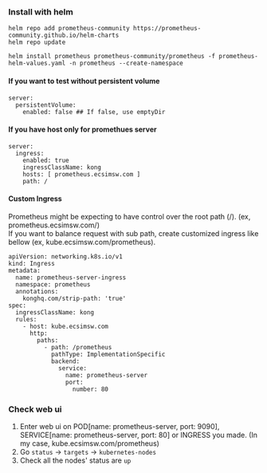 ### Install with helm
```
helm repo add prometheus-community https://prometheus-community.github.io/helm-charts
helm repo update

helm install prometheus prometheus-community/prometheus -f prometheus-helm-values.yaml -n prometheus --create-namespace
```

#### If you want to test without persistent volume
```
server:
  persistentVolume:
    enabled: false ## If false, use emptyDir
```

#### If you have host only for promethues server
```
server:
  ingress: 
    enabled: true
    ingressClassName: kong
    hosts: [ prometheus.ecsimsw.com ] 
    path: /
```

#### Custom Ingress

Prometheus might be expecting to have control over the root path (/). (ex, prometheus.ecsimsw.com/)        
If you want to balance request with sub path, create customized ingress like bellow (ex, kube.ecsimsw.com/prometheus). 

```
apiVersion: networking.k8s.io/v1
kind: Ingress
metadata:
  name: prometheus-server-ingress
  namespace: prometheus
  annotations:
    konghq.com/strip-path: 'true'
spec:
  ingressClassName: kong
  rules:
    - host: kube.ecsimsw.com
      http:
        paths:
          - path: /prometheus
            pathType: ImplementationSpecific
            backend:
              service:
                name: prometheus-server
                port:
                  number: 80
```

### Check web ui
1. Enter web ui on POD[name: prometheus-server, port: 9090], SERVICE[name: prometheus-server, port: 80] or INGRESS you made. (In my case, kube.ecsimsw.com/prometheus)
2. Go `status` -> `targets` -> `kubernetes-nodes` 
3. Check all the nodes' status are `up`
